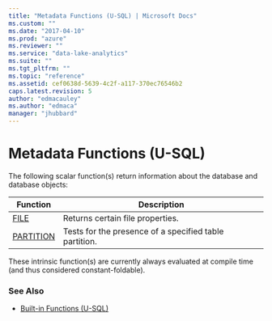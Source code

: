 ```yaml
---
title: "Metadata Functions (U-SQL) | Microsoft Docs"
ms.custom: ""
ms.date: "2017-04-10"
ms.prod: "azure"
ms.reviewer: ""
ms.service: "data-lake-analytics"
ms.suite: ""
ms.tgt_pltfrm: ""
ms.topic: "reference"
ms.assetid: cef0638d-5639-4c2f-a117-370ec76546b2
caps.latest.revision: 5
author: "edmacauley"
ms.author: "edmaca"
manager: "jhubbard"
---
```

# Metadata Functions (U-SQL)
The following scalar function(s) return information about the database and database objects:

|Function	|Description|
|----|--|
|[FILE](../USQL/file-functions-u-sql.md)|Returns certain file properties.|
|[PARTITION](../USQL/partition-u-sql.md)|Tests for the presence of a specified table partition.|

These intrinsic function(s) are currently always evaluated at compile time (and thus considered constant-foldable).

### See Also
* [Built-in Functions (U-SQL)](../USQL/built-in-functions-u-sql.md)